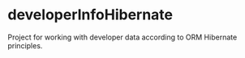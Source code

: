 # developerInfoHibernate
Project for working with developer data according to ORM Hibernate principles.

